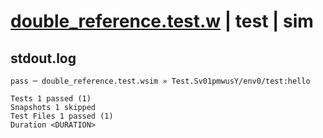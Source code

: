 # [double_reference.test.w](../../../../../examples/tests/valid/double_reference.test.w) | test | sim

## stdout.log
```log
pass ─ double_reference.test.wsim » Test.Sv01pmwusY/env0/test:hello

Tests 1 passed (1)
Snapshots 1 skipped
Test Files 1 passed (1)
Duration <DURATION>
```

